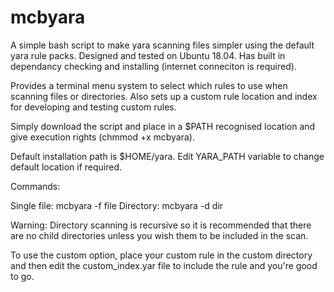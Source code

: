 # mcbyara

A simple bash script to make yara scanning files simpler using the default yara rule packs. Designed and tested on Ubuntu 18.04. Has built in dependancy checking and installing (internet conneciton is required).

Provides a terminal menu system to select which rules to use when scanning files or directories. Also sets up a custom rule location and index for developing and testing custom rules.

Simply download the script and place in a $PATH recognised location and give execution rights (chmmod +x mcbyara). 


Default installation path is $HOME/yara. Edit YARA_PATH variable to change default location if required.

Commands:

Single file: mcbyara -f file
Directory: mcbyara -d dir

Warning: Directory scanning is recursive so it is recommended that there are no child directories unless you wish them to be included in the scan.

To use the custom option, place your custom rule in the custom directory and then edit the custom_index.yar file to include the rule and you're good to go.
